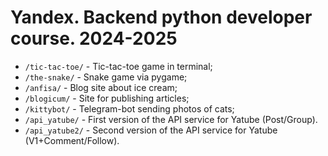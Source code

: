 # Yandex. Backend python developer course. 2024-2025

- `/tic-tac-toe/` - Tic-tac-toe game in terminal;
- `/the-snake/` - Snake game via pygame;
- `/anfisa/` - Blog site about ice cream;
- `/blogicum/` - Site for publishing articles;
- `/kittybot/` - Telegram-bot sending photos of cats;
- `/api_yatube/` - First version of the API service for Yatube (Post/Group).
- `/api_yatube2/` - Second version of the API service for Yatube (V1+Comment/Follow).
